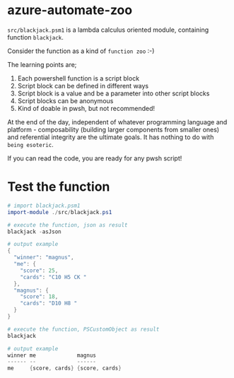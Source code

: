 # azure-automate-zoo

`src/blackjack.psm1` is a lambda calculus oriented module, containing function `blackjack`. 

Consider the function as a kind of `function zoo` :-)

The learning points are;
1. Each powershell function is a script block
2. Script block can be defined in different ways
3. Script block is a value and be a parameter into other script blocks
4. Script blocks can be anonymous
5. Kind of doable in pwsh, but not recommended!

At the end of the day, independent of whatever programming language and platform - composability (building larger components from smaller ones) and referential integrity are the ultimate goals. It has nothing to do with `being esoteric`.   

If you can read the code, you are ready for any pwsh script!

# Test the function
```powershell
# import blackjack.psm1
import-module ./src/blackjack.ps1

# execute the function, json as result
blackjack -asJson

# output example
{                                                                                                              
  "winner": "magnus",
  "me": {
    "score": 25,
    "cards": "C10 H5 CK "
  },
  "magnus": {
    "score": 18,
    "cards": "D10 H8 "
  }
}

# execute the function, PSCustomObject as result
blackjack

# output example
winner me             magnus
------ --             ------
me     {score, cards} {score, cards}
```